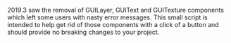2019.3 saw the removal of GUILayer, GUIText and GUITexture components which left some users with nasty error messages. This small script is intended to help get rid of those components with a click of a button and should provide no breaking changes to your project.